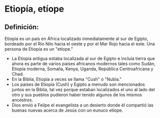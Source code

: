 # Etiopía, etíope

## Definición: 

Etiopía es un país en África localizado inmediatamente al sur de Egipto, bordeado por el Río Nilo hacia el oeste y por el Mar Rojo hacia el este. Una persona de Etiopía es un "etíope."

* La Etiopía antigua estaba localizada al sur de Egipto e incluía tierra que ahora es parte de varios países africanos modernos tales como Sudán, Etiopía moderna, Somalia, Kenya, Uganda, República Centroafricana y Chad.
* En la Biblia, Etiopía a veces se llama "Cush" o "Nubia."
* Los países de Etiopía (Cush) y Egipto a menudo son mencionados juntos en la Biblia, tal vez porque estaban localizados el uno al lado del otro y sus pueblos pudieron haber tenido algunos de los mismos ancestros.
* Dios envió a Felipe el evangelista a un desierto donde él compartió las buenas nuevas acerca de Jesús con un eunuco etíope.

